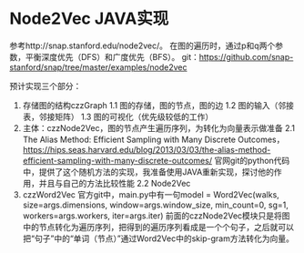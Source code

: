 # Node2Vec JAVA实现
参考http://snap.stanford.edu/node2vec/。
在图的遍历时，通过p和q两个参数，平衡深度优先（DFS）和广度优先（BFS）。
git：https://github.com/snap-stanford/snap/tree/master/examples/node2vec

预计实现三个部分：
1. 存储图的结构czzGraph
  1.1 图的存储，图的节点，图的边
  1.2 图的输入（邻接表，邻接矩阵）
  1.3 图的可视化（优先级较低的工作）
2. 主体：czzNode2Vec，图的节点产生遍历序列，为转化为向量表示做准备
  2.1 The Alias Method: Efficient Sampling with Many Discrete Outcomes，
      https://hips.seas.harvard.edu/blog/2013/03/03/the-alias-method-efficient-sampling-with-many-discrete-outcomes/
      官网git的python代码中，提供了这个随机方法的实现，我准备使用JAVA重新实现，探讨他的作用，并且与自己的方法比较性能
  2.2 Node2Vec
3. czzWord2Vec
  官方git中，main.py中有一句model = Word2Vec(walks, size=args.dimensions, window=args.window_size, min_count=0, sg=1, workers=args.workers, iter=args.iter)
  前面的czzNode2Vec模块只是将图中的节点转化为遍历序列，把得到的遍历序列看成是一个个句子，之后就可以把“句子”中的“单词（节点）”通过Word2Vec中的skip-gram方法转化为向量。
